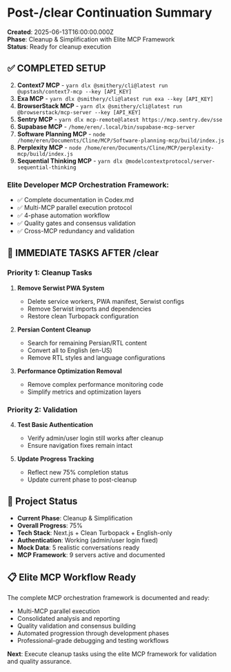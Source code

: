 # Post-/clear Continuation Summary
**Created**: 2025-06-13T16:00:00.000Z  
**Phase**: Cleanup & Simplification with Elite MCP Framework  
**Status**: Ready for cleanup execution

## ✅ **COMPLETED SETUP**

2. **Context7 MCP** - `yarn dlx @smithery/cli@latest run @upstash/context7-mcp --key [API_KEY]`
3. **Exa MCP** - `yarn dlx @smithery/cli@latest run exa --key [API_KEY]`
4. **BrowserStack MCP** - `yarn dlx @smithery/cli@latest run @browserstack/mcp-server --key [API_KEY]`
5. **Sentry MCP** - `yarn dlx mcp-remote@latest https://mcp.sentry.dev/sse`
6. **Supabase MCP** - `/home/eren/.local/bin/supabase-mcp-server`
7. **Software Planning MCP** - `node /home/eren/Documents/Cline/MCP/Software-planning-mcp/build/index.js`
8. **Perplexity MCP** - `node /home/eren/Documents/Cline/MCP/perplexity-mcp/build/index.js`
9. **Sequential Thinking MCP** - `yarn dlx @modelcontextprotocol/server-sequential-thinking`

### **Elite Developer MCP Orchestration Framework**:
- ✅ Complete documentation in Codex.md
- ✅ Multi-MCP parallel execution protocol
- ✅ 4-phase automation workflow
- ✅ Quality gates and consensus validation
- ✅ Cross-MCP redundancy and validation

## 🧽 **IMMEDIATE TASKS AFTER /clear**

### **Priority 1: Cleanup Tasks**
1. **Remove Serwist PWA System**
   - Delete service workers, PWA manifest, Serwist configs
   - Remove Serwist imports and dependencies
   - Restore clean Turbopack configuration

2. **Persian Content Cleanup**  
   - Search for remaining Persian/RTL content
   - Convert all to English (en-US)
   - Remove RTL styles and language configurations

3. **Performance Optimization Removal**
   - Remove complex performance monitoring code
   - Simplify metrics and optimization layers

### **Priority 2: Validation**
4. **Test Basic Authentication**
   - Verify admin/user login still works after cleanup
   - Ensure navigation fixes remain intact

5. **Update Progress Tracking**
   - Reflect new 75% completion status
   - Update current phase to post-cleanup

## 🎯 **Project Status**
- **Current Phase**: Cleanup & Simplification  
- **Overall Progress**: 75%
- **Tech Stack**: Next.js + Clean Turbopack + English-only
- **Authentication**: Working (admin/user login fixed)
- **Mock Data**: 5 realistic conversations ready
- **MCP Framework**: 9 servers active and documented

## 📋 **Elite MCP Workflow Ready**
The complete MCP orchestration framework is documented and ready:
- Multi-MCP parallel execution
- Consolidated analysis and reporting
- Quality validation and consensus building
- Automated progression through development phases
- Professional-grade debugging and testing workflows

**Next**: Execute cleanup tasks using the elite MCP framework for validation and quality assurance.